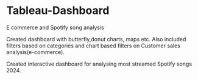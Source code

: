 # Tableau-Dashboard
E commerce and Spotify song analysis

Created dashboard with butterfly,donut charts, maps etc. Also included filters based on categories and chart
based filters on Customer sales analysis(e-commerce).

Created interactive dashboard for analysing most streamed Spotify songs 2024.
